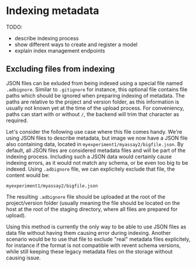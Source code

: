 # Indexing metadata

TODO:
- describe indexing process
- show different ways to create and register a model
- explain index management endpoints


## Excluding files from indexing

JSON files can be exluded from being indexed using a special file named `.adbignore`. Similar to `.gitignore` for
instance, this optional file contains file paths which should be ignored when preparing indexing of metadata. The paths
are relative to the project and version folder, as this information is usually not known yet at the time of the upload
process. For conveniency, paths can start with or without `/`, the backend will trim that character as required.

Let's consider the following use case where this file comes handy. We're using JSON files to describe metadata, but
image we now have a JSON file also containing data, located in `myexperiment1/myassay2/bigfile.json`. By default, all
JSON files are considered metadata files and will be part of the indexing process. Including such a JSON data would
certainly cause indexing errors, as it would not match any schema, or be even too big to be indexed. Using `.adbignore`
file, we can explicitely exclude that file, the content would be:

```
myexperiment1/myassay2/bigfile.json
```

The resulting `.adbignore` file should be uploaded at the root of the project/version folder (usually meaning the file
should be located on the host at the root of the staging directory, where all files are prepared for upload).

Using this method is currently the only way to be able to use JSON files as data file without having them causing error
during indexing. Another scenario would be to use that file to exclude "real" metadata files explicitely, for instance
if the format is not compatible with revent schema versions, while still keeping these legacy metadata files on the
storage without causing issue.

